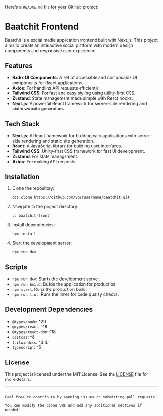 Here's a `README.md` file for your GitHub project:

# Baatchit Frontend

Baatchit is a social media application frontend built with Next.js. This project aims to create an interactive social platform with modern design components and responsive user experience.

## Features

- **Radix UI Components**: A set of accessible and composable UI components for React applications.
- **Axios**: For handling API requests efficiently.
- **Tailwind CSS**: For fast and easy styling using utility-first CSS.
- **Zustand**: State management made simple with React hooks.
- **Next.js**: A powerful React framework for server-side rendering and static website generation.

## Tech Stack

- **Next.js**: A React framework for building web applications with server-side rendering and static site generation.
- **React**: A JavaScript library for building user interfaces.
- **Tailwind CSS**: Utility-first CSS framework for fast UI development.
- **Zustand**: For state management.
- **Axios**: For making API requests.

## Installation

1. Clone the repository:

   ```bash
   git clone https://github.com/yourusername/baatchit.git
   ```

2. Navigate to the project directory:

   ```bash
   cd baatchit-front
   ```

3. Install dependencies:

   ```bash
   npm install
   ```

4. Start the development server:

   ```bash
   npm run dev
   ```

## Scripts

- `npm run dev`: Starts the development server.
- `npm run build`: Builds the application for production.
- `npm start`: Runs the production build.
- `npm run lint`: Runs the linter for code quality checks.


## Development Dependencies

- `@types/node`: ^20
- `@types/react`: ^18
- `@types/react-dom`: ^18
- `postcss`: ^8
- `tailwindcss`: ^3.4.1
- `typescript`: ^5

## License

This project is licensed under the MIT License. See the [LICENSE](LICENSE) file for more details.

---
```

Feel free to contribute by opening issues or submitting pull requests!

You can modify the clone URL and add any additional sections if needed!